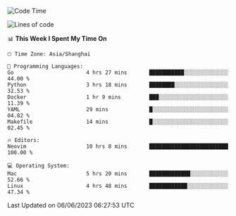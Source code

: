 <!--START_SECTION:waka-->
![Code Time](http://img.shields.io/badge/Code%20Time-1%2C384%20hrs%2056%20mins-blue)

![Lines of code](https://img.shields.io/badge/From%20Hello%20World%20I%27ve%20Written-261.2%20thousand%20lines%20of%20code-blue)

📊 **This Week I Spent My Time On** 

```text
🕑︎ Time Zone: Asia/Shanghai

💬 Programming Languages: 
Go                       4 hrs 27 mins       ███████████░░░░░░░░░░░░░░   44.00 % 
Python                   3 hrs 18 mins       ████████░░░░░░░░░░░░░░░░░   32.53 % 
Docker                   1 hr 9 mins         ███░░░░░░░░░░░░░░░░░░░░░░   11.39 % 
YAML                     29 mins             █░░░░░░░░░░░░░░░░░░░░░░░░   04.82 % 
Makefile                 14 mins             █░░░░░░░░░░░░░░░░░░░░░░░░   02.45 % 

🔥 Editors: 
Neovim                   10 hrs 8 mins       █████████████████████████   100.00 % 

💻 Operating System: 
Mac                      5 hrs 20 mins       █████████████░░░░░░░░░░░░   52.66 % 
Linux                    4 hrs 48 mins       ████████████░░░░░░░░░░░░░   47.34 % 
```


 Last Updated on 06/06/2023 06:27:53 UTC
<!--END_SECTION:waka-->
